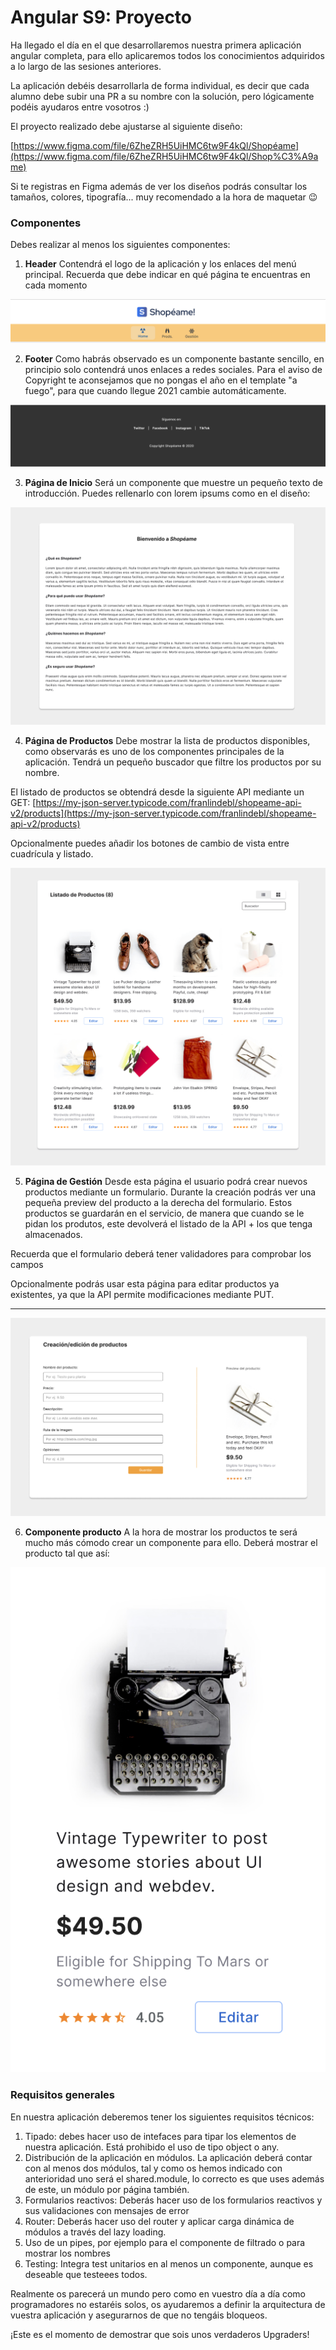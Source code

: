 # Angular S9: Proyecto

Ha llegado el día en el que desarrollaremos nuestra primera aplicación angular completa, para ello aplicaremos todos los conocimientos adquiridos a lo largo de las sesiones anteriores.

La aplicación debéis desarrollarla de forma individual, es decir que cada alumno debe subir una PR a su nombre con la solución, pero lógicamente podéis ayudaros entre vosotros :)

El proyecto realizado debe ajustarse al siguiente diseño:

[https://www.figma.com/file/6ZheZRH5UiHMC6tw9F4kQl/Shopéame](https://www.figma.com/file/6ZheZRH5UiHMC6tw9F4kQl/Shop%C3%A9ame)

Si te registras en Figma además de ver los diseños podrás consultar los tamaños, colores, tipografía... muy recomendado a la hora de maquetar 😉

### Componentes

Debes realizar al menos los siguientes componentes:

1. **Header**
Contendrá el logo de la aplicación y los enlaces del menú principal. Recuerda que debe indicar en qué página te encuentras en cada momento

![assets/header.png](assets/header.png)

2. **Footer**
Como habrás observado es un componente bastante sencillo, en principio solo contendrá unos enlaces a redes sociales. Para el aviso de Copyright te aconsejamos que no pongas el año en el template "a fuego", para que cuando llegue 2021 cambie automáticamente.

![assets/footer.png](assets/footer.png)

3. **Página de Inicio**
Será un componente que muestre un pequeño texto de introducción. Puedes rellenarlo con lorem ipsums como en el diseño:

![assets/home.png](assets/home.png)

4. **Página de Productos**
Debe mostrar la lista de productos disponibles, como observarás es uno de los componentes principales de la aplicación. Tendrá un pequeño buscador que filtre los productos por su nombre. 

El listado de productos se obtendrá desde la siguiente API mediante un GET:
[https://my-json-server.typicode.com/franlindebl/shopeame-api-v2/products](https://my-json-server.typicode.com/franlindebl/shopeame-api-v2/products)

Opcionalmente puedes añadir los botones de cambio de vista entre cuadrícula y listado.

![assets/productos.png](assets/productos.png)

5. **Página de Gestión**
Desde esta página el usuario podrá crear nuevos productos mediante un formulario. Durante la creación podrás ver una pequeña preview del producto a la derecha del formulario. Estos productos se guardarán en el servicio, de manera que cuando se le pidan los produtos, este devolverá el listado de la API + los que tenga almacenados.

Recuerda que el formulario deberá tener validadores para comprobar los campos

Opcionalmente podrás usar esta página para editar productos ya existentes, ya que la API permite modificaciones mediante PUT.
****

![assets/gestion.png](assets/gestion.png)

6. **Componente producto**
A la hora de mostrar los productos te será mucho más cómodo crear un componente para ello. Deberá mostrar el producto tal que así:

![assets/product.png](assets/product.png)

### Requisitos generales

En nuestra aplicación deberemos tener los siguientes requisitos técnicos:

1. Tipado: debes hacer uso de intefaces para tipar los elementos de nuestra aplicación. Está prohibido el uso de tipo object o any.
2. Distribución de la aplicación en módulos. La aplicación deberá contar con al menos dos módulos, tal y como os hemos indicado con anterioridad uno será el shared.module, lo correcto es que uses además de este, un módulo por página también.
3. Formularios reactivos: Deberás hacer uso de los formularios reactivos y sus validaciones con mensajes de error
4. Router: Deberás hacer uso del router y aplicar carga dinámica de módulos a través del lazy loading.
5. Uso de un pipes, por ejemplo para el componente de filtrado o para mostrar los nombres
6. Testing: Integra test unitarios en al menos un componente, aunque es deseable que testeees todos.

Realmente os parecerá un mundo pero como en vuestro día a día como programadores no estaréis solos, os ayudaremos a definir la arquitectura de vuestra aplicación y asegurarnos de que no tengáis bloqueos.

¡Este es el momento de demostrar que sois unos verdaderos Upgraders!